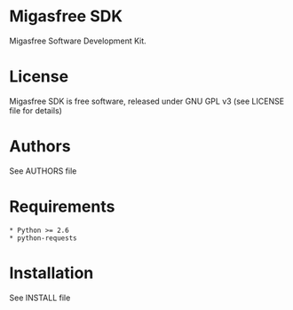 Migasfree SDK
=============

Migasfree Software Development Kit.


License
=======

Migasfree SDK is free software, released under GNU GPL v3 (see LICENSE file for details)


Authors
=======

See AUTHORS file


Requirements
============

    * Python >= 2.6
    * python-requests


Installation
============

See INSTALL file

